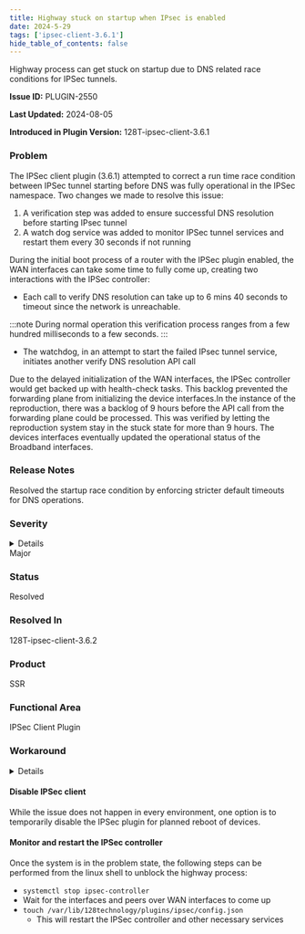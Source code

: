 ```yaml
---
title: Highway stuck on startup when IPsec is enabled
date: 2024-5-29
tags: ['ipsec-client-3.6.1']
hide_table_of_contents: false
---
```


Highway process can get stuck on startup due to DNS related race conditions for IPSec tunnels.

<!-- truncate -->

**Issue ID:** PLUGIN-2550

**Last Updated:** 2024-08-05

**Introduced in Plugin Version:** 128T-ipsec-client-3.6.1

### Problem
The IPSec client plugin (3.6.1) attempted to correct a run time race condition between IPSec tunnel starting before DNS was fully operational in the IPSec namespace. Two changes we made to resolve this issue:

1. A verification step was added to ensure successful DNS resolution before starting IPsec tunnel
2. A watch dog service was added to monitor IPSec tunnel services and restart them every 30 seconds if not
running

During the initial boot process of a router with the IPSec plugin enabled, the WAN interfaces can take some time to fully come up, creating two interactions with the IPSec controller:
* Each call to verify DNS resolution can take up to 6 mins 40 seconds to timeout since the network is unreachable.

:::note
During normal operation this verification process ranges from a few hundred milliseconds to a
few seconds.
:::

* The watchdog, in an attempt to start the failed IPsec tunnel service, initiates another verify DNS resolution API call

Due to the delayed initialization of the WAN interfaces, the IPSec controller would get backed up with health-check tasks. This backlog prevented the forwarding plane from initializing the device interfaces.In the instance of the reproduction, there was a backlog of 9 hours before the API call from the forwarding plane could be processed. This was verified by letting the reproduction system stay in the stuck state for more than 9 hours. The devices interfaces eventually updated the operational status of the Broadband
interfaces.

### Release Notes
Resolved the startup race condition by enforcing stricter default timeouts for DNS operations.

### Severity
<details>
The potential impact of a software defect if encountered. Severity levels are:
* Critical: Could severely affect service, capacity/traffic, and maintenance capabilities. May have a prolonged impact to the entire system.
* Major: Could seriously affect system operation, maintenance, administration and related tasks.
* Minor: Would not significantly impair the functioning or affect service.
</details>
Major

### Status
Resolved

### Resolved In
128T-ipsec-client-3.6.2

### Product
SSR

### Functional Area
IPSec Client Plugin

### Workaround
<details>
Juniper may provide a method to temporarily circumvent a problem; workarounds do not exist for all issues.
</details>

#### Disable IPSec client
While the issue does not happen in every environment, one option is to temporarily disable the IPSec plugin for planned reboot of devices.

#### Monitor and restart the IPSec controller
Once the system is in the problem state, the following steps can be performed from the linux shell to unblock the highway process:

* `systemctl stop ipsec-controller`
* Wait for the interfaces and peers over WAN interfaces to come up
* `touch /var/lib/128technology/plugins/ipsec/config.json`
  * This will restart the IPSec controller and other necessary services
